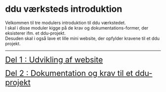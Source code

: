 # ddu værksteds introduktion

Velkommen til tre modulers introduktion til ddu værkstedet.    
I skal i disse moduler kigge på de krav og dokumentations-former, der eksisterer ifm. et ddu-projekt.    
Desuden skal i også lave et lille mini website, der opfylder kravene til et ddu projekt. 

--------------------------------

<a href="Del1_webudvikling" style="font-size:25px;">Del 1 : Udvikling af website</a>

<a href="del1_udvikling" style="font-size:25px;">Del 2 : Dokumentation og krav til et ddu-projekt</a>
